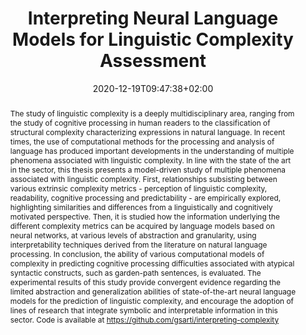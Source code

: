---
# Documentation: https://sourcethemes.com/academic/docs/managing-content/

title: "Interpreting Neural Language Models for Linguistic Complexity Assessment"
authors: [Gabriele Sarti]
date: 2020-12-19T09:47:38+02:00
doi: ""

# Schedule page publish date (NOT publication's date).
publishDate: 2020-08-26T09:47:38+02:00

# Publication type.
# Legend: 0 = Uncategorized; 1 = Conference paper; 2 = Journal article;
# 3 = Preprint / Working Paper; 4 = Report; 5 = Book; 6 = Book section;
# 7 = Thesis; 8 = Patent
publication_types: ["7"]

# Publication name and optional abbreviated publication name.
publication: "MSc Thesis in Data Science and Scientific Computing at the University of Trieste"
publication_short: "MSc Thesis @ UniTrieste"

abstract: "The study of linguistic complexity is a deeply multidisciplinary area, ranging from the study of cognitive processing in human readers to the classification of structural complexity characterizing expressions in natural language. In recent times, the use of computational methods for the processing and analysis of language has produced important developments in the understanding of multiple phenomena associated with linguistic complexity. In line with the state of the art in the sector, this thesis presents a model-driven study of multiple phenomena associated with linguistic complexity. First, relationships subsisting between various extrinsic complexity metrics - perception of linguistic complexity, readability, cognitive processing and predictability - are empirically explored, highlighting similarities and differences from a linguistically and cognitively motivated perspective. Then, it is studied how the information underlying the different complexity metrics can be acquired by language models based on neural networks, at various levels of abstraction and granularity, using interpretability techniques derived from the literature on natural language processing. In conclusion, the ability of various computational models of complexity in predicting cognitive processing difficulties associated with atypical syntactic constructs, such as garden-path sentences, is evaluated. The experimental results of this study provide convergent evidence regarding the limited abstraction and generalization abilities of state-of-the-art neural language models for the prediction of linguistic complexity, and encourage the adoption of lines of research that integrate symbolic and interpretable information in this sector. Code is available at https://github.com/gsarti/interpreting-complexity"

# Summary. An optional shortened abstract.
summary: "This thesis presents a model-driven study of multiple phenomena associated with linguistic complexity, and how those get encoded by neural language models' learned representations."

tags: [Natural Language Processing, Deep Learning, Interpretability, Language Modeling, Transformers, Canonical Correlation Analysis, Garden-path Sentences, Probing Tasks, Representational Similarity Analysis, SyntaxGym, Surprisal, Eye-tracking]
categories: []
featured: false

# Custom links (optional).
#   Uncomment and edit lines below to show custom links.
# links:
# - name: Follow
#   url: https://twitter.com
#   icon_pack: fab
#   icon: twitter
links:
- name: Gitbook
  url: ../msc-thesis/introduction.html
  icon_pack: fas
  icon: file-contract

url_pdf: ../msc-thesis/Sarti_2020_Interpreting_NLMs_for_LCA.pdf
url_code: https://github.com/gsarti/interpreting-complexity
url_dataset:
url_poster:
url_project:
url_slides:
url_source:
url_video:

# Featured image
# To use, add an image named `featured.jpg/png` to your page's folder. 
# Focal points: Smart, Center, TopLeft, Top, TopRight, Left, Right, BottomLeft, Bottom, BottomRight.
image:
  caption: ""
  focal_point: ""
  preview_only: false

# Associated Projects (optional).
#   Associate this publication with one or more of your projects.
#   Simply enter your project's folder or file name without extension.
#   E.g. `internal-project` references `content/project/internal-project/index.md`.
#   Otherwise, set `projects: []`.
projects: []

# Slides (optional).
#   Associate this publication with Markdown slides.
#   Simply enter your slide deck's filename without extension.
#   E.g. `slides: "example"` references `content/slides/example/index.md`.
#   Otherwise, set `slides: ""`.
slides: ""
---
